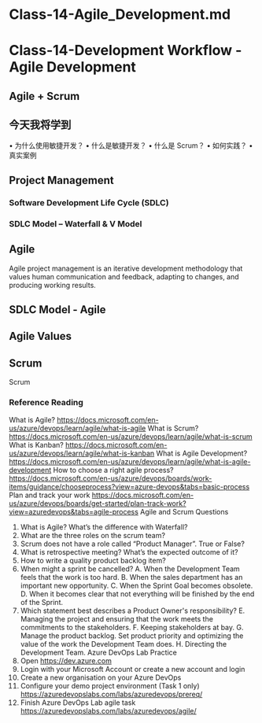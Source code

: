 # Class-14-Agile_Development.md

# Class-14-Development Workflow - Agile Development

## Agile + Scrum

## 今天我将学到
• 为什么使用敏捷开发？
• 什么是敏捷开发？
• 什么是 Scrum？
• 如何实践？
• 真实案例


## Project Management


### Software Development Life Cycle (SDLC)


### SDLC Model – Waterfall & V Model

## Agile

Agile project management is an iterative development methodology that values human communication and feedback, adapting to changes, and producing working
results.

## SDLC Model - Agile

## Agile Values

## Scrum
Scrum











### Reference Reading

What is Agile?
https://docs.microsoft.com/en-us/azure/devops/learn/agile/what-is-agile
What is Scrum?
https://docs.microsoft.com/en-us/azure/devops/learn/agile/what-is-scrum
What is Kanban?
https://docs.microsoft.com/en-us/azure/devops/learn/agile/what-is-kanban
What is Agile Development?
https://docs.microsoft.com/en-us/azure/devops/learn/agile/what-is-agile-development
How to choose a right agile process?
https://docs.microsoft.com/en-us/azure/devops/boards/work-items/guidance/chooseprocess?view=azure-devops&tabs=basic-process
Plan and track your work
https://docs.microsoft.com/en-us/azure/devops/boards/get-started/plan-track-work?view=azuredevops&tabs=agile-process
Agile and Scrum Questions
1. What is Agile? What’s the difference with Waterfall?
2. What are the three roles on the scrum team?
3. Scrum does not have a role called “Product Manager”. True or False?
4. What is retrospective meeting? What’s the expected outcome of it?
5. How to write a quality product backlog item?
6. When might a sprint be cancelled?
A. When the Development Team feels that the work is too hard.
B. When the sales department has an important new opportunity.
C. When the Sprint Goal becomes obsolete.
D. When it becomes clear that not everything will be finished by the end of the Sprint.
7. Which statement best describes a Product Owner's responsibility?
E. Managing the project and ensuring that the work meets the commitments to the
stakeholders.
F. Keeping stakeholders at bay.
G. Manage the product backlog. Set product priority and optimizing the value of the work
the Development Team does.
H. Directing the Development Team.
Azure DevOps Lab Practice
1. Open https://dev.azure.com
1. Login with your Microsoft Account or create a new account and login
2. Create a new organisation on your Azure DevOps
3. Configure your demo project environment (Task 1 only)
https://azuredevopslabs.com/labs/azuredevops/prereq/
4. Finish Azure DevOps Lab agile task https://azuredevopslabs.com/labs/azuredevops/agile/
